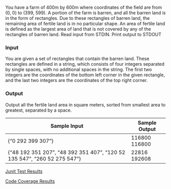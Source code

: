 
You have a farm of 400m by 600m where coordinates of the field are from (0, 0) to (399, 599).
A portion of the farm is barren, and all the barren land is in the form of rectangles.
Due to these rectangles of barren land, the remaining area of fertile land is in no particular shape. An area of fertile land is defined as the largest area of land that is not covered by any of the rectangles of barren land.
Read input from STDIN. Print output to STDOUT


###  Input
You are given a set of rectangles that contain the barren land. These rectangles are defined in a string, which consists of four integers separated by single spaces, with no additional spaces in the string. The first two integers are the coordinates of the bottom left corner in the given rectangle, and the last two integers are the coordinates of the top right corner.
### Output
Output all the fertile land area in square meters, sorted from smallest area to greatest, separated by a space.


| Sample Input  | Sample Output   |
|---            |---              |
|{“0 292 399 307”}   | 116800  116800  |
| {“48 192 351 207”, “48 392 351 407”, “120 52 135 547”, “260 52 275 547”}| 22816 192608|



[Junit Test Results](http://htmlpreview.github.io/?https://raw.githubusercontent.com/vvaka/BarrenLandAnalysis/master/TestResults-BarrenLandAnalysisTest_(1).html)

[Code Coverage Results](http://htmlpreview.github.io/?https://raw.githubusercontent.com/vvaka/BarrenLandAnalysis/master/codecoverage/index.html)
